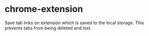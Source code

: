 # chrome-extension

Save tab links on extension which is saved to the local storage. This prevents tabs from being deleted and lost.

